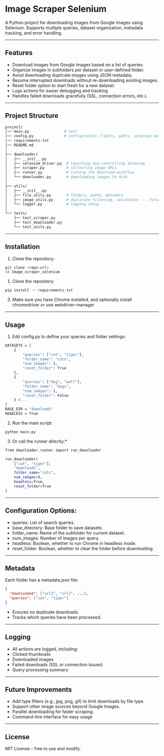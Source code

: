 # Image Scraper Selenium

A Python project for downloading images from Google Images using Selenium. Supports multiple queries, dataset organization, metadata tracking, and error handling.

---

## Features

- Download images from Google Images based on a list of queries.
- Organize images in subfolders per dataset or user-defined folder.
- Avoid downloading duplicate images using JSON metadata.
- Resume interrupted downloads without re-downloading existing images.
- Reset folder option to start fresh for a new dataset.
- Logs actions for easier debugging and tracking.
- Handles failed downloads gracefully (SSL, connection errors, etc.).

---

## Project Structure
```bash
project/
│── main.py                # test
│── config.py              # configuration (limits, pahts, selenium options itd.)
│── requirements.txt       
│── README.md              
│
├── downloader/
│   ├── __init__.py
│   ├── selenium_driver.py  # launching and controlling Selenium
│   ├── scraper.py          # collecting image URLs
│   ├── runner.py           # running the download workflow
│   └── downloader.py       # downloading images to disk
│
├── utils/
│   ├── __init__.py
│   ├── file_utils.py       # folders, paths, metadata
│   ├── image_utils.py      # duplicate filtering, validation --- future
│   └── logger.py           # logging setup
│
└── tests/
    ├── test_scraper.py
    ├── test_downloader.py
    └── test_utils.py

```

---

## Installation

1. Clone the repository:

```bash
git clone <repo-url>
cd Image_scraper_selenium
```
1. Clone the repository

```bash
pip install -r requirements.txt
```

3. Make sure you have Chrome installed, and optionally install chromedriver or use webdriver-manager

---

## Usage

1. Edit config.py to define your queries and folder settings:

```bash
DATASETS = [
    {
        "queries": ["cat", "tiger"],
        "folder_name": "cats",
        "num_images": 1,
        "reset_folder": True
    },
    {
        "queries": ["dog", "wolf"],
        "folder_name": "dogs",
        "num_images": 1,
        "reset_folder": False
    } #....
]
BASE_DIR = "downloads"
HEADLESS = True

```

2. Run the main script:

```bash
python main.py
```

3. Or call the runner directly:*

```bash
from downloader.runner import run_downloader

run_downloader(
    ["cat", "tiger"],
    "downloads",
    folder_name="cats",
    num_images=5,
    headless=True,
    reset_folder=True
)

```
--- 
## Configuration Options:
- queries: List of search queries.
- base_directory: Base folder to save datasets.
- folder_name: Name of the subfolder for current dataset.
- num_images: Number of images per query.
- headless: Boolean, whether to run Chrome in headless mode.
- reset_folder: Boolean, whether to clear the folder before downloading.

--- 
## Metadata

Each folder has a metadata.json file:
```json
{
  "downloaded": ["url1", "url2", ...],
  "queries": ["cat", "tiger"]
}
```
- Ensures no duplicate downloads.
- Tracks which queries have been processed.

--- 
## Logging

- All actions are logged, including:
- Clicked thumbnails
- Downloaded images
- Failed downloads (SSL or connection issues)
- Query processing summary

---

## Future Improvements
- Add type filters (e.g., jpg, png, gif) to limit downloads by file type.
- Support other image sources beyond Google Images.
- Parallel downloading for faster scraping.
- Command-line interface for easy usage

---

## License

MIT License – free to use and modify.